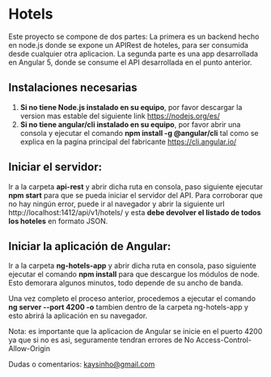 # Hotels
Este proyecto se compone de dos partes: La primera es un backend hecho en node.js donde se expone un APIRest de hoteles, para ser consumida desde cualquier otra aplicacion. La segunda parte es una app desarrollada en Angular 5, donde se consume el API desarrollada en el punto anterior.

## Instalaciones necesarias
1. **Si no tiene Node.js instalado en su equipo**, por favor descargar la version mas estable del siguiente link https://nodejs.org/es/
2. **Si no tiene angular/cli instalado en su equipo**, por favor abrir una consola y ejecutar el comando **npm install -g @angular/cli** tal como se explica en la pagina principal del fabricante https://cli.angular.io/


## Iniciar el servidor:
Ir a la carpeta **api-rest** y abrir dicha ruta en consola, paso siguiente ejecutar **npm start** para que se pueda iniciar el servidor del API.
Para corroborar que no hay ningún error, puede ir al navegador y abrir la siguiente url http://localhost:1412/api/v1/hotels/ y esta **debe devolver el listado de todos los hoteles** en formato JSON.


## Iniciar la aplicación de Angular: 
Ir a la carpeta **ng-hotels-app** y abrir dicha ruta en consola, paso siguiente ejecutar el comando **npm install** para que descargue los módulos de node. Esto demorara algunos minutos, todo depende de su ancho de banda.

Una vez completo el proceso anterior, procedemos a ejecutar el comando **ng server --port 4200 -o** tambien dentro de la carpeta ng-hotels-app y esto abrirá la aplicación en su navegador.

Nota: es importante que la aplicacion de Angular se inicie en el puerto 4200 ya que si no es asi, seguramente tendran errores de No Access-Control-Allow-Origin


Dudas o comentarios: kaysinho@gmail.com

